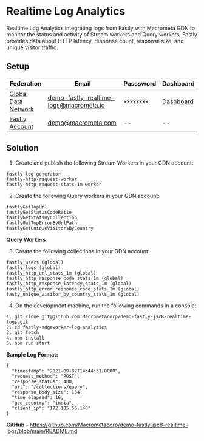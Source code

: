 # Realtime Log Analytics

Realtime Log Analytics integrating logs from Fastly with Macrometa GDN to monitor the status and activity of Stream workers and Query workers. Fastly provides data about HTTP latency, response count, response size, and unique visitor traffic.


## Setup

| **Federation**                                        | **Email**                              | **Passsword** | **Dashboard**|
| ----------------------------------------------------- | -------------------------------------- | ------------- |--------------|
| [Global Data Network](https://gdn.paas.macrometa.io/) | demo-fastly-realtime-logs@macrometa.io | `xxxxxxxx`    | [Dashboard](https://macrometacorp.github.io/demo-fastly-jsc8-realtime-logs) |
| [Fastly Account](https://manage.fastly.com)           | demo@macrometa.com                     | --            | -- |



## Solution


1. Create and publish the following Stream Workers in your GDN account:

```
fastly-log-generator
fastly-http-request-worker
fastly-http-request-stats-1m-worker
```


2. Create the following Query workers in your GDN account:

```
fastlyGetTopUrl
fastlyGetStatusCodeRatio
fastlyGetStatsByCollection
fastlyGetTopErrorByUrlPath
fastlyGetUniqueVisitorsByCountry
```

**Query Workers**


3. Create the following collections in your GDN account:

```
fastly_users (global)
fastly_logs (global)
fastly_http_url_stats_1m (global)
fastly_http_response_code_stats_1m (global)
fastly_http_response_latency_stats_1m (global)
fastly_http_error_response_code_stats_1m (global)
fasty_unique_visitor_by_country_stats_1m (global)
```

4. On the development machine, run the following commands in a console:

```
1. git clone git@github.com:Macrometacorp/demo-fastly-jsc8-realtime-logs.git
2. cd fastly-edgeworker-log-analytics
3. git fetch
4. npm install
5. npm run start
```

**Sample Log Format:**

```
{
  "timestamp": "2021-09-02T14:44:31+0000",
  "request_method": "POST",
  "response_status": 400,
  "url": "/collections/query",
  "response_body_size": 134,
  "time_elapsed": 16,
  "geo_country": "india",
  "client_ip": "172.105.56.148"
}
```

**GitHub** - https://github.com/Macrometacorp/demo-fastly-jsc8-realtime-logs/blob/main/README.md
